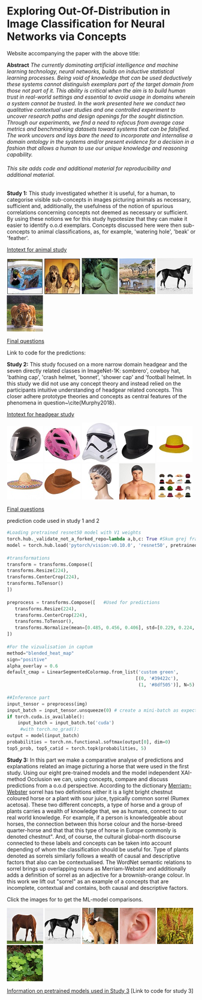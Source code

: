 # Exploring Out-Of-Distribution in Image Classification for Neural Networks via Concepts
Website accompanying the paper with the above title:

**Abstract** *The currently dominating artificial intelligence and machine learning technology, neural networks, builds on inductive statistical learning processes. Being void of knowledge that can be used deductively these systems cannot distinguish exemplars part of the target domain from those not part of it. This ability is critical when the aim is to build human trust in real-world settings and essential to avoid usage in domains wherein a system cannot be trusted. In the work presented here we conduct two qualitative contextual user studies and one controlled experiment to uncover research paths and design openings for the sought distinction. Through our experiments, we find a need to refocus from average case metrics and benchmarking datasets toward systems that can be falsified. The work uncovers and lays bare the need to incorporate and internalise a domain ontology in the systems and/or present evidence for a decision in a fashion that allows a human to use our unique knowledge and reasoning capability.*

###### This site adds code and additional material for reproducibility and additional material.

**Study 1:** This study investigated whether it is useful, for a human, to categorise visible sub-concepts in images picturing animals as necessary, sufficient and, additionally, the usefulness of the notion of spurious correlations concerning concepts not deemed as necessary or sufficient. By using these notions we for this study hypotesize that they can make it easier to identify o.o.d exemplars. Concepts discussed here were then sub-concepts to animal classifications, as, for example, 'watering hole', 'beak' or 'feather'.

[Intotext for animal study](images/animals/0.PNG)

[![](testset/animalsthumb/4.jpg)](images/animals/1.PNG)
[![](testset/animalsthumb/3.jpg)](images/animals/2.PNG)
[![](testset/animalsthumb/7.jpg)](images/animals/3.PNG)
[![](testset/animalsthumb/10.jpg)](images/animals/4.PNG)
[![](testset/animalsthumb/1.jpg)](images/animals/5.PNG)
[![](testset/animalsthumb/9.jpg)](images/animals/6.PNG)

[Final questions](images/animals/7.PNG)



Link to code for the predictions:

**Study 2:** This study focused on a more narrow domain headgear and the seven directly related classes in ImageNet-1K: sombrero', cowboy hat, 'bathing cap', 'crash helmet, 'bonnet', 'shower cap' and 'football helmet. In this study we did not use any concept theory and instead relied on the participants intuitive understanding of headgear related concepts. This closer adhere prototype theories and concepts as central features of the phenomena in question~\cite{Murphy2018}.

[Intotext for headgear study](images/headgear/0.PNG)

[![](testset/headthumb/1.jpg)](images/headgear/1.PNG)
[![](testset/headthumb/2.jpg)](images/headgear/2.PNG)
[![](testset/headthumb/3.jpg)](images/headgear/3.PNG)
[![](testset/headthumb/4.jpg)](images/headgear/4.PNG)
[![](testset/headthumb/5.jpg)](images/headgear/5.PNG)
[![](testset/headthumb/6.jpg)](images/headgear/6.PNG)
[![](testset/headthumb/7.jpg)](images/headgear/7.PNG)
[![](testset/headthumb/8.jpg)](images/headgear/8.PNG)
[![](testset/headthumb/9.jpg)](images/headgear/9.PNG)
[![](testset/headthumb/10.jpg)](images/headgear/10.PNG)

[Final questions](images/headgear/12.PNG)

prediction code used in study 1 and 2
```python
#Loading pretrained resnet50 model with V1 weights
torch.hub._validate_not_a_forked_repo=lambda a,b,c: True #Skum grej från https://github.com/pytorch/pytorch/
model = torch.hub.load('pytorch/vision:v0.10.0', 'resnet50', pretrained=True)

#transformations
transform = transforms.Compose([
transforms.Resize(224),
transforms.CenterCrop(224),
transforms.ToTensor()
])

preprocess = transforms.Compose([   #Used for predictions
   transforms.Resize(224),
   transforms.CenterCrop(224),
   transforms.ToTensor(),
   transforms.Normalize(mean=[0.485, 0.456, 0.406], std=[0.229, 0.224, 0.225]),
])

#For the vizualisation in captum
method="blended_heat_map"
sign="positive"
alpha_overlay = 0.6
default_cmap = LinearSegmentedColormap.from_list('custom green',
                                                [(0, '#39422c'),
                                                 (1, '#8df505')], N=5)

##Inference part
input_tensor = preprocess(img)
input_batch = input_tensor.unsqueeze(0) # create a mini-batch as expected by the model
if torch.cuda.is_available():
    input_batch = input_batch.to('cuda')
     #with torch.no_grad():
output = model(input_batch)
probabilities = torch.nn.functional.softmax(output[0], dim=0)
top5_prob, top5_catid = torch.topk(probabilities, 5)


```

**Study 3:** In this part we make a comparative analyse of predictions and explanations related an image picturing a horse that were used in the first study. Using our eight pre-trained models and the model independent XAI-method Occlusion we can, using concepts, compare and discuss predictions from a o.o.d perspective. According to the dictionary [Merriam-Webster](https://www.merriam-webster.com/dictionary/sorrel) sorrel has two definitions either it is a light bright chestnut coloured horse or a plant with sour juice, typically common sorrel (Rumex acetosa). These two different concepts, a type of horse and a group of plants carries a wealth of knowledge that, we as humans, connect to our real world knowledge. For example, if a person is knowledgeable about horses, the connection between this horse colour and the horse-breed quarter-horse and that that this type of horse in Europe commonly is denoted chestnut". And, of course, the cultural global-north discourse connected to these labels and concepts can be taken into account depending of whom the classification should be useful for. Type of plants denoted as sorrels similarly follows a wealth of causal and descriptive factors that also can be contextualised. The WordNet semantic relations to sorrel brings up overlapping nouns as Merriam-Webster and additionally adds a definition of sorrel as an adjective for a brownish-orange colour. In this work we lift out "sorrel" as an example of a concepts that are incomplete, contextual and contains, both causal and descriptive factors.

Click the images for to get the ML-model comparisons.

[![](testset/thumbnails/0.jpg)](https://k3larra.github.io/ood/sorrel_version01.html?study_nbr=0)
[![](testset/thumbnails/1.jpg)](https://k3larra.github.io/ood/sorrel_version01.html?study_nbr=1)
[![](testset/thumbnails/2.jpg)](https://k3larra.github.io/ood/sorrel_version01.html?study_nbr=2)
[![](testset/thumbnails/3.jpg)](https://k3larra.github.io/ood/sorrel_version01.html?study_nbr=3)
[![](testset/thumbnails/4.jpg)](https://k3larra.github.io/ood/sorrel_version01.html?study_nbr=4)
[![](testset/thumbnails/5.jpg)](https://k3larra.github.io/ood/sorrel_version01.html?study_nbr=5)


[Information on pretrained models used in Study 3](https://github.com/k3larra/ood/blob/main/models.md)
[Link to code for study 3]
